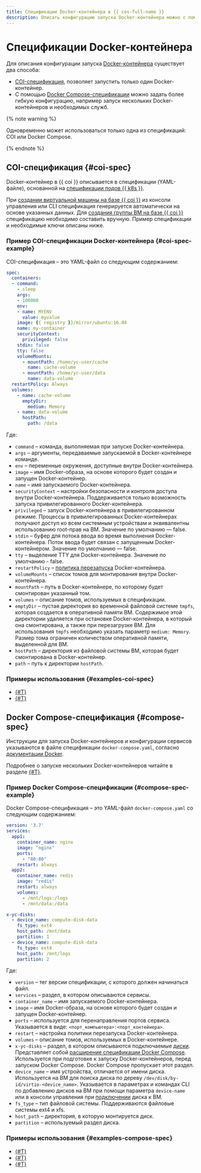 ```yaml
---
title: Спецификации Docker-контейнера в {{ cos-full-name }}
description: Описать конфигурацию запуска Docker-контейнера можно с помощью COI- или Docker Compose-спецификации.
---
```


# Спецификации Docker-контейнера

Для описания конфигурации запуска [Docker-контейнера](/blog/posts/2022/03/docker-containers) существует два способа:
* [COI-спецификация](#coi-spec), позволяет запустить только один Docker-контейнер.
* С помощью [Docker Compose-спецификации](#compose-spec) можно задать более гибкую конфигурацию, например запуск нескольких Docker-контейнеров и необходимых служб.

{% note warning %}

Одновременно может использоваться только одна из спецификаций: COI или Docker Compose.

{% endnote %}

## COI-спецификация {#coi-spec}

Docker-контейнер в {{ coi }} описывается в спецификации (YAML-файле), основанной на [спецификации подов {{ k8s }}](https://kubernetes.io/docs/reference/kubernetes-api/workload-resources/pod-v1/).

При [создании виртуальной машины на базе {{ coi }}](../tutorials/vm-create.md) из консоли управления или CLI спецификация генерируется автоматически на основе указанных данных. Для [создания группы ВМ на базе {{ coi }}](../tutorials/ig-create.md) спецификацию необходимо составить вручную. Пример спецификации и необходимые ключи описаны ниже.

### Пример COI-спецификации Docker-контейнера {#coi-spec-example}

COI-спецификация – это YAML-файл со следующим содержанием:

```yaml
spec:
  containers:
  - command:
    - sleep
    args:
    - 100000
    env:
    - name: MYENV
      value: myvalue
    image: {{ registry }}/mirror/ubuntu:16.04
    name: my-container
    securityContext:
      privileged: false
    stdin: false
    tty: false
    volumeMounts:
      - mountPath: /home/yc-user/cache
        name: cache-volume
      - mountPath: /home/yc-user/data
        name: data-volume
  restartPolicy: Always
  volumes:
    - name: cache-volume
      emptyDir:
        medium: Memory
    - name: data-volume
      hostPath:
        path: /data
```

Где:
* `command` – команда, выполняемая при запуске Docker-контейнера.
* `args` – аргументы, передаваемые запускаемой в Docker-контейнере команде.
* `env` – переменные окружения, доступные внутри Docker-контейнера.
* `image` – имя Docker-образа, на основе которого будет создан и запущен Docker-контейнер.
* `name` – имя запускаемого Docker-контейнера.
* `securityContext` – настройки безопасности и контроля доступа внутри Docker-контейнера. Поддерживается только возможность запуска привилегированного Docker-контейнера.
* `privileged` – запуск Docker-контейнера в привилегированном режиме. Процессы в привилегированных Docker-контейнерах получают доступ ко всем системным устройствам и эквивалентны использованию root-прав на ВМ. Значение по умолчанию — false.
* `stdin` – буфер для потока ввода во время выполнения Docker-контейнера. Поток ввода будет связан с запущенным Docker-контейнером. Значение по умолчанию — false.
* `tty` – выделение TTY для Docker-контейнера. Значение по умолчанию - false.
* `restartPolicy` – [политика перезапуска](restart-policy.md) Docker-контейнера.
* `volumeMounts` – список томов для монтирования внутри Docker-контейнера.
* `mountPath` – путь в Docker-контейнере, по которому будет смонтирован указанный том.
* `volumes` – описание томов, используемых в спецификации.
* `emptyDir` – пустая директория во временной файловой системе `tmpfs`, которая создается в оперативной памяти ВМ. Содержимое этой директории удаляется при остановке Docker-контейнера, в который она смонтирована, а также при перезагрузке ВМ. Для использования `tmpfs` необходимо указать параметр `medium: Memory`. Размер тома ограничен количеством оперативной памяти, выделенной для ВМ.
* `hostPath` – директория из файловой системы ВМ, которая будет смонтирована в Docker-контейнер.
* `path` – путь к директории `hostPath`.

### Примеры использования {#examples-coi-spec}

* [{#T}](../tutorials/coi-with-terraform.md)
* [{#T}](../tutorials/serial-port.md)

## Docker Compose-спецификация {#compose-spec}

Инструкции для запуска Docker-контейнеров и конфигурации сервисов указываются в файле спецификации `docker-compose.yaml`, согласно [документации Docker](https://docs.docker.com/compose/compose-file/).

Подробнее о запуске нескольких Docker-контейнеров читайте в разделе [{#T}](../tutorials/docker-compose.md).

### Пример Docker Compose-спецификации {#compose-spec-example}

Docker Compose-спецификация – это YAML-файл `docker-compose.yaml` со следующим содержанием:

```yaml
version: '3.7'
services:
  app1:
    container_name: nginx
    image: "nginx"
    ports:
      - "80:80"
    restart: always
  app2:
    container_name: redis
    image: "redis"
    restart: always
    volumes:
      - /mnt/logs:/logs
      - /mnt/data:/data

x-yc-disks:
  - device_name: compute-disk-data
    fs_type: ext4
    host_path: /mnt/data
    partition: 1
  - device_name: compute-disk-data
    fs_type: ext4
    host_path: /mnt/logs
    partition: 2
```

Где:
* `version` – тег версии спецификации, с которого должен начинаться файл.
* `services` – раздел, в котором описываются сервисы.
* `container_name` – имя запускаемого Docker-контейнера.
* `image` – имя Docker-образа, на основе которого будет создан и запущен Docker-контейнер.
* `ports` – используется для перенаправления портов сервиса. Указывается в виде: `<порт_компьютера>:<порт_контейнера>`.
* `restart` – настройка политики перезапуска Docker-контейнера.
* `volumes` – описание томов, используемых в Docker-контейнере.
* `x-yc-disks` – раздел, в котором описываются подключаемые [диски](../../compute/concepts/disk.md). Представляет собой [расширение спецификации Docker Compose](https://docs.docker.com/compose/compose-file/#extension-fields). Используется при подготовке к запуску Docker-контейнеров, перед запуском Docker Compose. Docker Compose пропускает этот раздел.
* `device_name` – имя устройства, отличается от имени диска. Используется на ВМ для поиска диска по дереву `/dev/disk/by-id/virtio-<device_name>`. Указывается в параметрах и командах CLI по добавлению дисков на ВМ при помощи параметра `device-name` или в консоли управления при [подключении](../../compute/operations/vm-control/vm-attach-disk#attach) диска к ВМ.
* `fs_type` – тип файловой системы. Поддерживаются файловые системы ext4 и xfs.
* `host_path` – директория, в которую монтируется диск.
* `partition` – используемый раздел диска.

### Примеры использования {#examples-compose-spec}

* [{#T}](../tutorials/docker-compose.md)
* [{#T}](../tutorials/vm-create-with-second-disk.md)
* [{#T}](../tutorials/coi-fluent-bit-logging.md)
